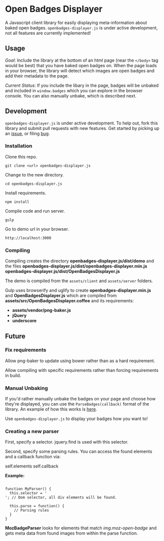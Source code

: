 # Open Badges Displayer
A Javascript client library for easily displaying meta-information about
baked open badges. `openbadges-displayer.js` is under active development, not
all features are currently implemented!

## Usage

_Goal_: Include the library at the bottom of an html page (near the `</body>`
tag would be best) that you have baked open badges on. When the page loads in
your browser, the library will detect which images are open badges and add
their metadata to the page.

_Current Status_: If you include the libary in the page, badges will be unbaked
and included in `window.badges` which you can explore in the browser console.
You can also manually unbake, which is described next.

## Development

`openbadges-displayer.js` is under active development. To help out, fork this
library and submit pull requests with new features. Get started by picking up an
[issue](http://github.com/cmcavoy/openbadges-displayer.js/issues), or filing
[bug](http://github.com/cmcavoy/openbadges-displayer.js/issues).

### Installation

Clone this repo.

`git clone <url> openbadges-displayer.js`

Change to the new directory.

`cd openbadges-displayer.js`

Install requirements.

`npm install`

Compile code and run server.

`gulp`

Go to demo url in your browser.

`http://localhost:3000`

### Compiling

Compiling creates the directory __openbadges-displayer.js/dist/demo__ and the
files __openbadges-displayer.js/dist/openbadges-displayer.min.js__
__openbadges-displayer.js/dist/OpenBadgesDisplayer.js__

The demo is compiled from the `assets/client` and `assets/server`
folders.

Gulp uses browserify and uglify to create __openbadges-displayer.min.js__ and
__OpenBadgesDisplayer.js__ which are compiled
from __assets/src/OpenBadgesDisplayer.coffee__ and its requirements:

* __assets/vendor/png-baker.js__
* __jQuery__
* __underscore__

## Future

### Fix requirements
Allow png-baker to update using bower rather than as a hard requirement.

Allow compiling with specific requirements rather than forcing requirements
in build.

### Manual Unbaking

If you'd rather manually unbake the badges on your page and choose how they're
displayed, you can use the `ParseBadges(callback)` format of the library. An
example of how this works is
[here](https://github.com/cmcavoy/openbadges-displayer.js/blob/master/resources/demoApp.js).

Use `openbadges-displayer.js` to display your badges how you want to!

### Creating a new parser

First, specify a selector. jquery.find is used with this selector.

Second, specify some parsing rules. You can access the found elements and a
callback function via:

self.elements
self.callback

**Example:**

<pre><code>
function MyParser() {
  this.selector = '<div>'; // Dom selector, all div elements will be found.

  this.parse = function() {
    // Parsing rules
  }
}
</pre></code>

**MozBadgeParser** looks for elements that match *img.moz-open-badge* and gets
meta data from found images from within the parse function.